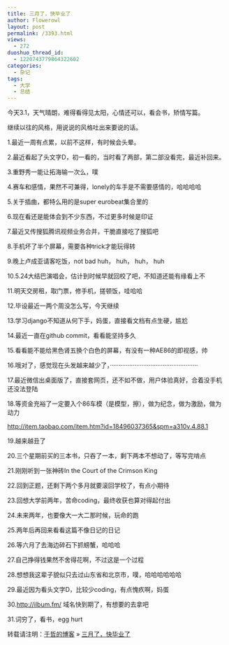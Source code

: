 ```yaml
---
title: 三月了，快毕业了
author: Flowerowl
layout: post
permalink: /3393.html
views:
  - 272
duoshuo_thread_id:
  - 1220743779864322602
categories:
  - 杂记
tags:
  - 大学
  - 总结
---
```

<p class="p1">
  今天3.1，天气晴朗，难得看得见太阳，心情还可以，看会书，矫情写篇。
</p>

<p class="p1">
  继续以往的风格，用说说的风格吐出来要说的话。
</p>

<p class="p1">
  1.最近一周有点累，以前不这样，有时候会头晕。
</p>

<p class="p1">
  2.最近看起了头文字D，初一看的，当时看了两部，第二部没看完，最近补回来。
</p>

<p class="p1">
  3.重野秀一能让拓海输一次么，噗
</p>

<p class="p1">
  4.赛车和感情，果然不可兼得，lonely的车手是不需要感情的，哈哈哈哈
</p>

<p class="p1">
  5.关于插曲，都特么用的是super eurobeat集合里的
</p>

<p class="p1">
  6.现在看还是能体会到不少东西，不过更多时候是印证
</p>

<p class="p1">
  7.最近又传搜狐腾讯视频业务合并，干脆直接吃了搜狐吧
</p>

<p class="p1">
  8.手机坏了半个屏幕，需要各种trick才能玩得转
</p>

<p class="p1">
  9.晚上卢成亚请客吃饭，not bad huh， huh， huh， huh
</p>

<p class="p1">
  10.5.24大结巴演唱会，估计到时候早就回校了吧，不知道还能有缘看上不
</p>

<p class="p1">
  11.明天交房租，取门票，修手机，搓顿饭，哇哈哈
</p>

<p class="p1">
  12.毕设最近一两个周没怎么写，今天继续
</p>

<p class="p1">
  13.学习django不知道从何下手，妈蛋，直接看文档有点生硬，尴尬
</p>

<p class="p1">
  14.最近一直在github commit，看看能坚持多久
</p>

<p class="p1">
  15.看看能不能给黑色肾五换个白色的屏幕，有没有一种AE86的即视感，帅
</p>

<p class="p1">
  16.哦对了，感觉现在头发越来越少了，··················································
</p>

<p class="p2">
  <p class="p1">
    17.最近微信出桌面版了，直接套网页，还不如不做，用户体验真好，合着没手机还没法登陆
  </p>
  
  <p class="p1">
    18.等资金充裕了一定要入个86车模（是模型，擦），做为纪念，做为激励，做为动力
  </p>
  
  <p class="p3">
    <span class="s1"><a href="http://item.taobao.com/item.htm?id=18496037365&spm=a310v.4.88.1">http://item.taobao.com/item.htm?id=18496037365&spm=a310v.4.88.1</a></span>
  </p>
  
  <p class="p1">
    19.越来越丑了
  </p>
  
  <p class="p1">
    20.三个星期前买的三本书，只吞了一本，剩下两本不想动了，等写完啃点
  </p>
  
  <p class="p1">
    21.刚刚听到一张神砖In the Court of the Crimson King
  </p>
  
  <p class="p1">
    22.回到正题，还剩下两个多月就要滚回学校了，有点小期待
  </p>
  
  <p class="p1">
    23.回想大学前两年，苦命coding，最终收获也算对得起付出
  </p>
  
  <p class="p1">
    24.未来两年，也要像大一大二那时候，玩命的跑
  </p>
  
  <p class="p1">
    25.两年后再回来看看这篇不像日记的日记
  </p>
  
  <p class="p1">
    26.等六月了去海边碎石下抓螃蟹，哈哈哈
  </p>
  
  <p class="p1">
    27.自己挣得钱果然不舍得花啊，不过这是一个过程
  </p>
  
  <p class="p1">
    28.想想我这辈子貌似只去过山东省和北京市，噗，哈哈哈哈哈哈
  </p>
  
  <p class="p1">
    29.最近因为看头文字D，比较少coding，有点愧疚啊，妈蛋
  </p>
  
  <p class="p1">
    30.<a href="http://ilbum.fm/">http://ilbum.fm/</a> 域名快到期了，有想要的去拿吧
  </p>
  
  <p class="p1">
    31.词穷了，看书，egg hurt
  </p>
  
  <p>
    转载请注明：<a href="http://localhost/wordpress">于哲的博客</a> &raquo; <a href="http://localhost/wordpress/3393.html">三月了，快毕业了</a>
  </p>